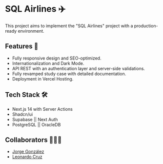 # SQL Airlines ✈️

This project aims to implement the "SQL Airlines" project with a production-ready environment.

## Features 📝

+ Fully responsive design and SEO-optimized.
+ Internationalization and Dark Mode.
+ API REST with an authentication layer and server-side validations.
+ Fully revamped study case with detailed documentation.
+ Deployment in Vercel Hosting.

## Tech Stack 🛠️

+ Next.js 14 with Server Actions
+ Shadcn/ui
+ Supabase || Next Auth
+ PostgreSQL || OracleDB

## Collaborators 🧑‍🤝‍🧑

+ [Jorge González](https://github.com/JTGlez)
+ [Leonardo Cruz](https://github.com/chow-chow)
